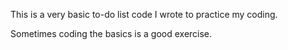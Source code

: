 This is a very basic to-do list code I wrote to practice my coding.

Sometimes coding the basics is a good exercise.
